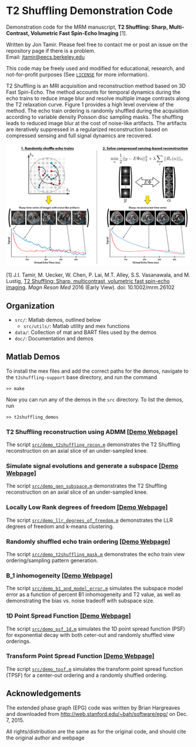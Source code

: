 # T2 Shuffling Demonstration Code
Demonstration code for the MRM manuscript,
__T2 Shuffling: Sharp, Multi-Contrast, Volumetric Fast Spin-Echo Imaging__ [1].

Written by Jon Tamir. Please feel free to contact me or post an issue on the repository page if there is a problem.  
Email: <jtamir@eecs.berkeley.edu>

This code may be freely used and modified for educational, research, and not-for-profit purposes (See
[`LICENSE`](LICENSE) for more information).

T2 Shuffling is an MRI acquisition and reconstruction method based on 3D Fast Spin-Echo. The method accounts for temporal
dynamics during the echo trains to reduce image blur and resolve multiple image contrasts along the T2 relaxation curve.
Figure 1 provides a high level overview of the method. The echo train ordering is randomly shuffled during the
acquisition according to variable density Poisson disc sampling masks. The shuffling leads to reduced image blur at the
cost of noise-like artifacts. The artifacts are iteratively suppressed in a regularized reconstruction based on
compressed sensing and full signal dynamics are recovered.

![](doc/images/t2shuffling-overview.png?raw=true)

[1] J.I. Tamir, M. Uecker, W. Chen, P. Lai, M.T. Alley, S.S. Vasanawala, and M. Lustig, [T2 Shuffling: Sharp, multicontrast, volumetric fast spin-echo imaging][t2shuffling-paper]. *Magn Reson Med* 2016 (Early View). doi: 10.1002/mrm.26102

## Organization
* `src/`: Matlab demos, outlined below
  * `src/utils/`: Matlab utility and mex functions
* `data/`: Collection of mat and BART files used by the demos
* `doc/`: Documentation and demos

## Matlab Demos
To install the mex files and add the correct paths for the demos,
navigate to the `t2shuffling-support` base directory, and run the command
```
>> make
```
Now you can run any of the demos in the `src` directory. To list the demos, run
```
>> t2shuffling_demos
```

### T2 Shuffling reconstruction using ADMM [[Demo Webpage]](http://jtamir.github.io/t2shuffling-support/doc/html/demo_t2shuffling_recon.html)
The script [`src/demo_t2shuffling_recon.m`](src/demo_t2shuffling_recon.m) demonstrates the T2 Shuffling reconstruction on an axial slice of an
under-sampled knee.

### Simulate signal evolutions and generate a subspace [[Demo Webpage]](http://jtamir.github.io/t2shuffling-support/doc/html/demo_gen_subspace.html)
The script [`src/demo_gen_subspace.m`](src/demo_gen_subspace.m) demonstrates the T2 Shuffling reconstruction on an axial slice of an
under-sampled knee.

### Locally Low Rank degrees of freedom [[Demo Webpage]](http://jtamir.github.io/t2shuffling-support/doc/html/demo_llr_degrees_of_freedom.html)
The script [`src/demo_llr_degrees_of_freedom.m`](src/demo_llr_degrees_of_freedom.m) demonstrates the LLR degrees of freedom and k-means clustering.

### Randomly shuffled echo train ordering [[Demo Webpage]](http://jtamir.github.io/t2shuffling-support/doc/html/demo_t2shuffling_mask.html)
The script [`src/demo_t2shuffling_mask.m`](src/demo_t2shuffling_mask.m) demonstrates the echo train view ordering/sampling pattern generation.

### B_1 inhomogeneity [[Demo Webpage]](http://jtamir.github.io/t2shuffling-support/doc/html/demo_b1_and_model_error.html)
The script [`src/demo_b1_and_model_error.m`](src/demo_b1_and_model_error.m) simulates the subspace model error as a function of percent B1 inhomogeneity and T2 value,
as well as demonstrating the bias vs. noise tradeoff with subspace size.

### 1D Point Spread Function [[Demo Webpage]](http://jtamir.github.io/t2shuffling-support/doc/html/demo_psf_1d.html)
The script [`src/demo_psf_1d.m`](src/demo_psf_1d.m) simulates the 1D point spread function (PSF) for exponential decay
with both ceter-out and randomly shuffled view orderings.

### Transform Point Spread Function [[Demo Webpage]](http://jtamir.github.io/t2shuffling-support/doc/html/demo_tpsf.html)
The script [`src/demo_tpsf.m`](src/demo_tpsf.m) simulates the transform point spread function (TPSF) for a center-out
ordering and a randomly shuffled ordering.


## Acknowledgements
The extended phase graph (EPG) code
was written by Brian Hargreaves and downloaded
from http://web.stanford.edu/~bah/software/epg/
on Dec. 7, 2015.

All rights/distribution are the same as for the original code,
and should cite the original author and webpage

[t2shuffling-paper]:http://onlinelibrary.wiley.com/doi/10.1002/mrm.26102/abstract

